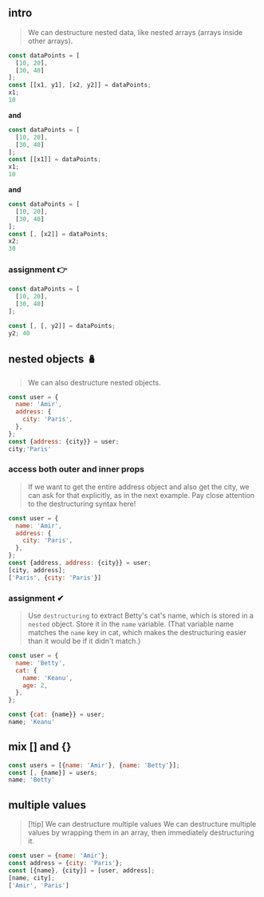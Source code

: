 ## intro

> We can destructure nested data, like nested arrays (arrays inside other arrays).

```js
const dataPoints = [
  [10, 20],
  [30, 40]
];
const [[x1, y1], [x2, y2]] = dataPoints;
x1;
10
```
**and**
```js
const dataPoints = [
  [10, 20],
  [30, 40]
];
const [[x1]] = dataPoints;
x1;
10
```

**and**
```js
const dataPoints = [
  [10, 20],
  [30, 40]
];
const [, [x2]] = dataPoints;
x2;
30
```

### assignment 👉
```js
const dataPoints = [
  [10, 20],
  [30, 40]
];

const [, [, y2]] = dataPoints;
y2; 40
```

## nested objects 🪆
> We can also destructure nested objects.

```js
const user = {
  name: 'Amir',
  address: {
    city: 'Paris',
  },
};
const {address: {city}} = user;
city;'Paris'
```

### access both outer and inner props
>If we want to get the entire address object and also get the city, we can ask for that explicitly, as in the next example. Pay close attention to the destructuring syntax here! 

```js
const user = {
  name: 'Amir',
  address: {
    city: 'Paris',
  },
};
const {address, address: {city}} = user;
[city, address]; 
['Paris', {city: 'Paris'}]
```

### assignment ✔
> Use `destructuring` to extract Betty's cat's name, which is stored in a `nested` object. Store it in the `name` variable. (That variable name matches the `name` key in cat, which makes the destructuring easier than it would be if it didn't match.)

```js
const user = {
  name: 'Betty',
  cat: {
    name: 'Keanu',
    age: 2,
  },
};

const {cat: {name}} = user;
name; 'Keanu'
```

## mix [] and {}

```js
const users = [{name: 'Amir'}, {name: 'Betty'}];
const [, {name}] = users;
name; 'Betty'
```

## multiple values

> [!tip] We can destructure multiple values
> We can destructure multiple values by wrapping them in an array, then immediately destructuring it.

```js
const user = {name: 'Amir'};
const address = {city: 'Paris'};
const [{name}, {city}] = [user, address];
[name, city];
['Amir', 'Paris']
```

